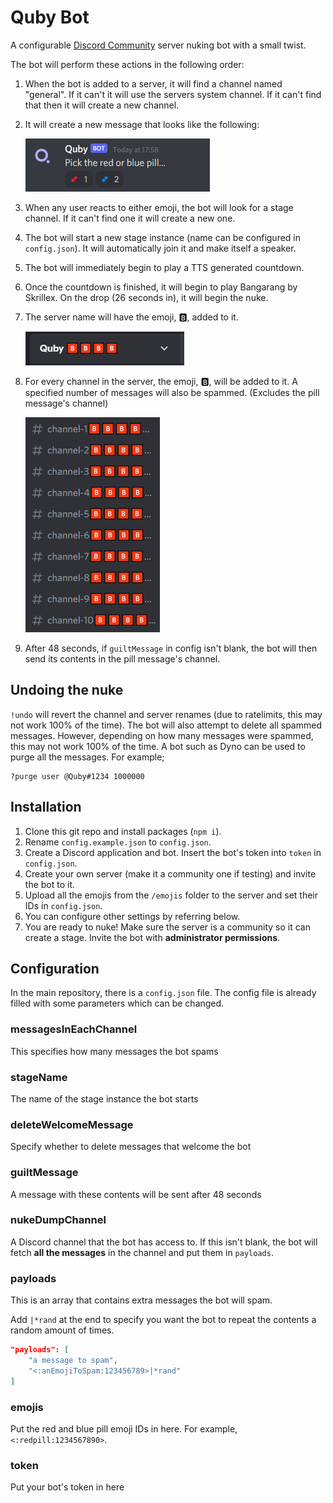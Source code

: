 # Quby Bot

A configurable <u>Discord Community</u> server nuking bot with a small twist.

The bot will perform these actions in the following order:

1. When the bot is added to a server, it will find a channel named "general". If it can't it will use the servers system channel. If it can't find that then it will create a new channel.
2. It will create a new message that looks like the following:

	<img src="images/examplemessage.png">

3. When any user reacts to either emoji, the bot will look for a stage channel. If it can't find one it will create a new one.
4. The bot will start a new stage instance (name can be configured in `config.json`). It will automatically join it and make itself a speaker.
5. The bot will immediately begin to play a TTS generated countdown.
6. Once the countdown is finished, it will begin to play Bangarang by Skrillex. On the drop (26 seconds in), it will begin the nuke.
7. The server name will have the emoji, 🅱, added to it.

	<img src="images/exampleservername.png">

8. For every channel in the server, the emoji, 🅱, will be added to it. A specified number of messages will also be spammed. (Excludes the pill message's channel)

	<img src="images/examplechannels.png">

9. After 48 seconds, if `guiltMessage` in config isn't blank, the bot will then send its contents in the pill message's channel.

## Undoing the nuke

`!undo` will revert the channel and server renames (due to ratelimits, this may not work 100% of the time).
The bot will also attempt to delete all spammed messages. However, depending on how many messages were spammed, this may not work 100% of the time. A bot such as Dyno can be used to purge all the messages. For example;

```
?purge user @Quby#1234 1000000
```

## Installation

1. Clone this git repo and install packages (`npm i`).
2. Rename `config.example.json` to `config.json`.
3. Create a Discord application and bot. Insert the bot's token into `token` in `config.json`.
4. Create your own server (make it a community one if testing) and invite the bot to it.
5. Upload all the emojis from the `/emojis` folder to the server and set their IDs in `config.json`. 
6. You can configure other settings by referring below.
7. You are ready to nuke! Make sure the server is a community so it can create a stage. Invite the bot with **administrator permissions**.

## Configuration

In the main repository, there is a `config.json` file. The config file is already filled with some parameters which can be changed.

### messagesInEachChannel

This specifies how many messages the bot spams

### stageName

The name of the stage instance the bot starts

### deleteWelcomeMessage

Specify whether to delete messages that welcome the bot

### guiltMessage

A message with these contents will be sent after 48 seconds

### nukeDumpChannel

A Discord channel that the bot has access to. If this isn't blank, the bot will fetch **all the messages** in the channel and put them in `payloads`.

### payloads

This is an array that contains extra messages the bot will spam.

Add `|*rand` at the end to specify you want the bot to repeat the contents a random amount of times.

```json
"payloads": [
	"a message to spam",
	"<:anEmojiToSpam:123456789>|*rand"
]
```

### emojis

Put the red and blue pill emoji IDs in here. For example, `<:redpill:1234567890>`.

### token

Put your bot's token in here
